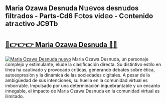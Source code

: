 ## Maria Ozawa Desnuda N𝚞𝚎vos desn𝚞dos filtr𝚊dos - Parts-Cd6 F𝚘tos vid𝚎o - C𝚘ntenido atr𝚊ctivo JC9Tb

# <h2><a href="http://mbazhp.tromn.icu/?c=Maria+Ozawa+Desnuda">🔗👉👉👉 Maria Ozawa Desnuda 🔗🔗</a></h2>

[![Maria Ozawa Desnuda nuevo](https://i.imgur.com/pEAQMta.gif)](http://mbazhp.tromn.icu/?c=Maria+Ozawa+Desnuda)
Maria Ozawa Desnuda, un personaje complejo y estimulante, elude la clasificación directa. Su distintivo estilo en línea ha cautivado y provocado críticas, generando debates sobre ética, autoexpresión y la dinámica de las sociedades digitales. A pesar de la ambigüedad de sus intenciones, su huella en la comunidad virtual es imborrable. Impulsado por una determinación inquebrantable y un encanto innegable, el impacto de Maria Ozawa Desnuda en la comunidad virtual es ilimitado.
